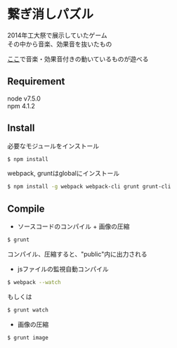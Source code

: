 # 繋ぎ消しパズル

2014年工大祭で展示していたゲーム  
その中から音楽、効果音を抜いたもの

[ここ](http://smijake3.s602.xrea.com/game/rogy/kodaisai14/)で音楽・効果音付きの動いているものが遊べる

## Requirement

node v7.5.0  
npm 4.1.2  

## Install

必要なモジュールをインストール
```bash
$ npm install
```

webpack, gruntはglobalにインストール
```bash
$ npm install -g webpack webpack-cli grunt grunt-cli
```

## Compile

* ソースコードのコンパイル + 画像の圧縮
```bash
$ grunt
```
コンパイル、圧縮すると、"public"内に出力される

* jsファイルの監視自動コンパイル
```bash
$ webpack --watch
```
もしくは
```bash
$ grunt watch
```

* 画像の圧縮
```bash
$ grunt image
```
